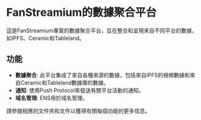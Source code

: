 # FanStreamium的數據聚合平台

這是FanStreamium專案的數據聚合平台，旨在整合和呈現來自不同平台的數據，如IPFS、Ceramic和Tableland。

## 功能

- **數據聚合**: 此平台集成了來自各種來源的數據，包括來自IPFS的視頻數據和來自Ceramic和Tableland數據庫的數據。
- **通知**: 使用Push Protocol來發送有關平台活動的通知。
- **域名管理**: ENS用於域名管理。

請參閱相應的文件夾和文件以獲得有關每個功能的更多信息。
